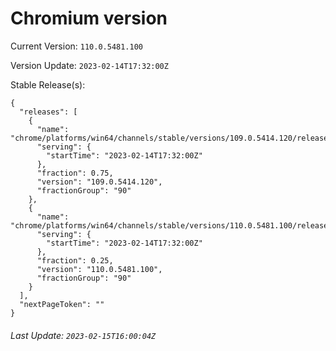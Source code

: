 # Chromium version

Current Version: `110.0.5481.100`

Version Update: `2023-02-14T17:32:00Z`

Stable Release(s):
```
{
  "releases": [
    {
      "name": "chrome/platforms/win64/channels/stable/versions/109.0.5414.120/releases/1676395920",
      "serving": {
        "startTime": "2023-02-14T17:32:00Z"
      },
      "fraction": 0.75,
      "version": "109.0.5414.120",
      "fractionGroup": "90"
    },
    {
      "name": "chrome/platforms/win64/channels/stable/versions/110.0.5481.100/releases/1676395920",
      "serving": {
        "startTime": "2023-02-14T17:32:00Z"
      },
      "fraction": 0.25,
      "version": "110.0.5481.100",
      "fractionGroup": "90"
    }
  ],
  "nextPageToken": ""
}
```

###### Last Update: `2023-02-15T16:00:04Z`
        
